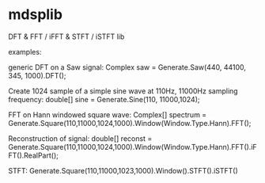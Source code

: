 # mdsplib

DFT & FFT / iFFT & STFT / iSTFT lib

examples:

generic DFT on a Saw signal:
Complex saw = Generate.Saw(440, 44100, 345, 1000).DFT();

Create 1024 sample of a simple sine wave at 110Hz, 11000Hz sampling frequency:
double[] sine = Generate.Sine(110, 11000,1024);

FFT on Hann windowed square wave:
Complex[] spectrum = Generate.Square(110,11000,1024,1000).Window(Window.Type.Hann).FFT();

Reconstruction of signal:
double[] reconst = Generate.Square(110,11000,1024,1000).Window(Window.Type.Hann).FFT().iFFT().RealPart();

STFT:
Generate.Square(110,11000,1023,1000).Window().STFT().iSTFT()
